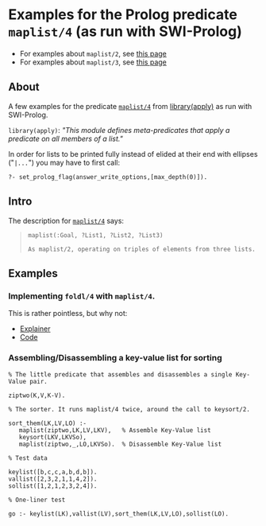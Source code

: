 # Examples for the Prolog predicate `maplist/4` (as run with SWI-Prolog)

- For examples about `maplist/2`, see [this page](maplist_2_examples.md)
- For examples about `maplist/3`, see [this page](maplist_3_examples.md)

## About

A few examples for the predicate [`maplist/4`](https://eu.swi-prolog.org/pldoc/doc_for?object=maplist/4) 
from [library(apply)](https://eu.swi-prolog.org/pldoc/man?section=apply) as run with SWI-Prolog.

`library(apply)`: _"This module defines meta-predicates that apply a predicate on all members of a list."_

In order for lists to be printed fully instead of elided at their end with ellipses ("`|...`") you may have
to first call:

````
?- set_prolog_flag(answer_write_options,[max_depth(0)]).
````

## Intro

The description for [`maplist/4`](https://eu.swi-prolog.org/pldoc/doc_for?object=maplist/4) says:

> `maplist(:Goal, ?List1, ?List2, ?List3)`
>
>     As maplist/2, operating on triples of elements from three lists.

## Examples

### Implementing `foldl/4` with `maplist/4`.

This is rather pointless, but why not:

- [Explainer](https://github.com/dtonhofer/prolog_notes/blob/master/foldl_foldr/linear_foldl_with_maplist4.md)
- [Code](https://github.com/dtonhofer/prolog_notes/blob/master/foldl_foldr/maplist_foldl.pl)

### Assembling/Disassembling a key-value list for sorting

```logtalk
% The little predicate that assembles and disassembles a single Key-Value pair.

ziptwo(K,V,K-V).

% The sorter. It runs maplist/4 twice, around the call to keysort/2.

sort_them(LK,LV,LO) :-
   maplist(ziptwo,LK,LV,LKV),   % Assemble Key-Value list
   keysort(LKV,LKVSo),
   maplist(ziptwo,_,LO,LKVSo).  % Disassemble Key-Value list

% Test data

keylist([b,c,c,a,b,d,b]).
vallist([2,3,2,1,1,4,2]).
sollist([1,2,1,2,3,2,4]).

% One-liner test

go :- keylist(LK),vallist(LV),sort_them(LK,LV,LO),sollist(LO).
```


